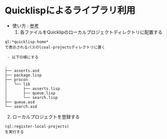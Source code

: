 # Quicklispによるライブラリ利用

- 使い方 : [参考](https://qiita.com/tamurashingo@github/items/0284c086c51e12e29240)
  1. 各ファイルをQuicklipのローカルプロジェクトディレクトリに配置する  
```
ql:*quicklisp-home*  
で表示されるパスのlcoal-projectsディレクトリに置く  
```
     - 以下の様にする  
```
.  
├── asserts.asd  
├── package.lisp  
├── procon  
│   └── lib  
│       ├── asserts.lisp  
│       ├── queue.lisp  
│       └── search.lisp  
├── queue.asd  
└── search.asd  
```

  2. ローカルプロジェクトを登録する  
```
(ql:register-local-projects)  
を実行する  
```
